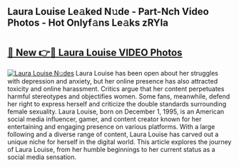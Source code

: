 ## Laura Louise Le𝚊ked N𝚞de - Part-Nch Video Photos - Hot Onlyf𝚊ns Le𝚊ks zRYIa

# <h2><a href="http://ac32982.deff.icu/?id=Laura+Louise">🔗 New 👉🔴 Laura Louise VIDEO Photos</a></h2>

[![Laura Louise N𝚞des](https://i.imgur.com/rIISA9y.gif)](http://ac32982.deff.icu/?id=Laura+Louise)
Laura Louise has been open about her struggles with depression and anxiety, but her online presence has also attracted toxicity and online harassment. Critics argue that her content perpetuates harmful stereotypes and objectifies women. Some fans, meanwhile, defend her right to express herself and criticize the double standards surrounding female sexuality. Laura Louise, born on December 1, 1995, is an American social media influencer, gamer, and content creator known for her entertaining and engaging presence on various platforms. With a large following and a diverse range of content, Laura Louise has carved out a unique niche for herself in the digital world. This article explores the journey of Laura Louise, from her humble beginnings to her current status as a social media sensation.
